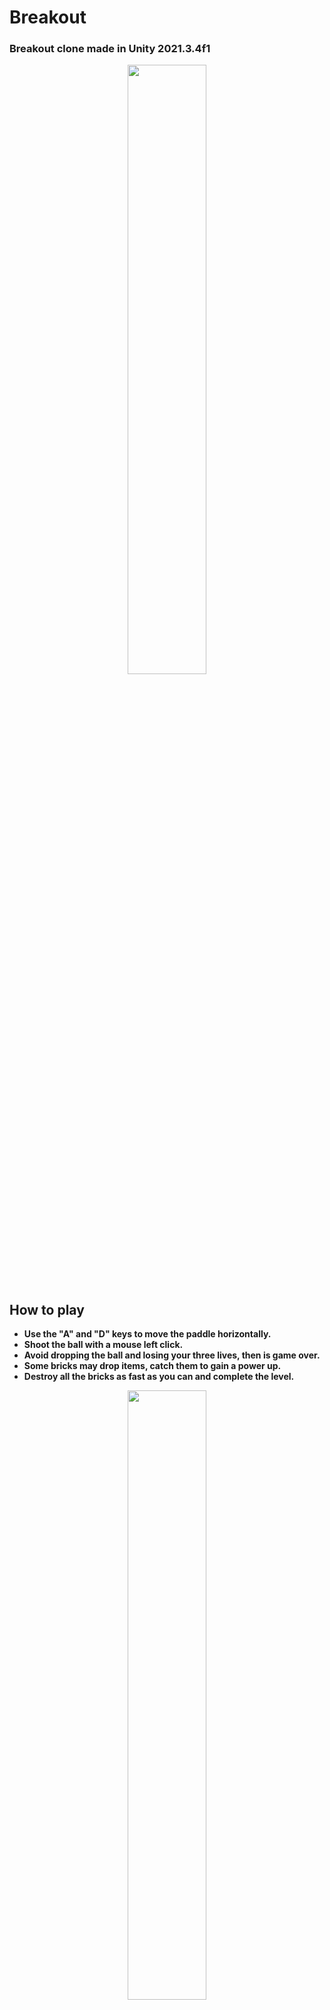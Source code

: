 # Breakout
### Breakout clone made in <b>Unity 2021.3.4f1
  
<p align="center">
  <img src="https://user-images.githubusercontent.com/71342016/174509746-787fd110-28b7-4aaa-ab21-feebf178de04.jpg" width=50%>
</p>

## How to play
  
<div>
  <ul>
    <li>Use the "A" and "D" keys to move the paddle horizontally.</li>
    <li>Shoot the ball with a mouse left click.</li>
    <li>Avoid dropping the ball and losing your three lives, then is game over.</li>
    <li>Some bricks may drop items, catch them to gain a power up.</li>
    <li>Destroy all the bricks as fast as you can and complete the level.</li>
  </ul>
</div>

<p align="center">
  <img src="https://user-images.githubusercontent.com/71342016/174509800-2a90260b-d435-43cd-9144-3d650ee4273a.jpg" width=50%>
</p>

Assets and concept of the proyect provided by [Udemy Course](https://www.udemy.com/course/aprende-a-desarrollar-videojuegos-con-unity-2021-breakout/).
